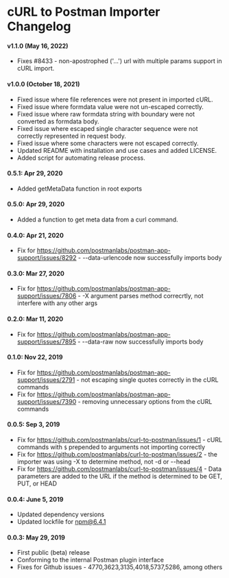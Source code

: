 # cURL to Postman Importer Changelog

#### v1.1.0 (May 16, 2022)
* Fixes #8433 - non-apostrophed ('...') url with multiple params support in cURL import.

#### v1.0.0 (October 18, 2021)
* Fixed issue where file references were not present in imported cURL.
* Fixed issue where formdata value were not un-escaped correctly.
* Fixed issue where raw formdata string with boundary were not converted as formdata body.
* Fixed issue where escaped single character sequence were not correctly represented in request body.
* Fixed issue where some characters were not escaped correctly.
* Updated README with installation and use cases and added LICENSE.
* Added script for automating release process.

#### 0.5.1: Apr 29, 2020
* Added getMetaData function in root exports

#### 0.5.0: Apr 29, 2020
* Added a function to get meta data from a curl command.

#### 0.4.0: Apr 21, 2020
* Fix for https://github.com/postmanlabs/postman-app-support/issues/8292 - --data-urlencode now successfully imports body

#### 0.3.0: Mar 27, 2020
* Fix for https://github.com/postmanlabs/postman-app-support/issues/7806 - -X argument parses method correcrtly, not interfere with any other args

#### 0.2.0: Mar 11, 2020
* Fix for https://github.com/postmanlabs/postman-app-support/issues/7895 - --data-raw now successfully imports body

#### 0.1.0: Nov 22, 2019
* Fix for https://github.com/postmanlabs/postman-app-support/issues/2791 - not escaping single quotes correctly in the cURL commands
* Fix for https://github.com/postmanlabs/postman-app-support/issues/7390 - removing unnecessary options from the cURL commands

#### 0.0.5: Sep 3, 2019
* Fix for https://github.com/postmanlabs/curl-to-postman/issues/1 - cURL commands with `$` prepended to arguments not importing correctly
* Fix for https://github.com/postmanlabs/curl-to-postman/issues/2 - the importer was using -X to determine method, not -d or --head
* Fix for https://github.com/postmanlabs/curl-to-postman/issues/4 - Data parameters are added to the URL if the method is determined to be GET, PUT, or HEAD

#### 0.0.4: June 5, 2019
* Updated dependency versions
* Updated lockfile for npm@6.4.1

#### 0.0.3: May 29, 2019
* First public (beta) release
* Conforming to the internal Postman plugin interface
* Fixes for Github issues - 4770,3623,3135,4018,5737,5286, among others
